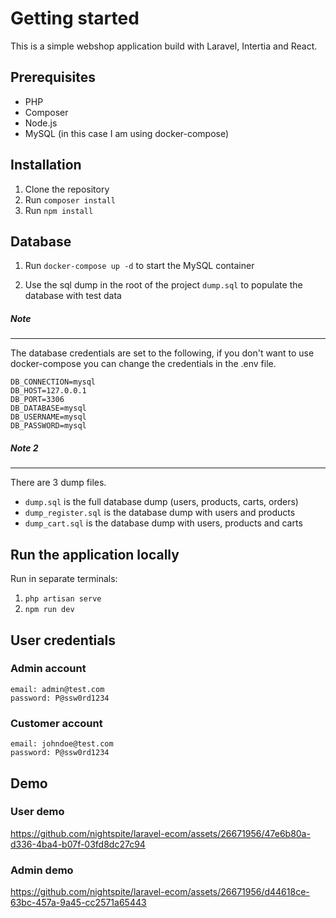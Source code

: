 Getting started
===============
This is a simple webshop application build with Laravel, Intertia and React.

## Prerequisites
- PHP
- Composer
- Node.js
- MySQL (in this case I am using docker-compose)

## Installation
1. Clone the repository
2. Run `composer install`
3. Run `npm install`

## Database
1. Run `docker-compose up -d` to start the MySQL container
<!-- 2. Run `php artisan migrate` to migrate the database -->
2. Use the sql dump in the root of the project `dump.sql` to populate the database with test data


##### Note
----
The database credentials are set to the following, if you don't want to use docker-compose you can change the credentials in the .env file.

```
DB_CONNECTION=mysql
DB_HOST=127.0.0.1
DB_PORT=3306
DB_DATABASE=mysql
DB_USERNAME=mysql
DB_PASSWORD=mysql
```

##### Note 2
----
There are 3 dump files.
- `dump.sql` is the full database dump (users, products, carts, orders)
- `dump_register.sql` is the database dump with users and products
- `dump_cart.sql` is the database dump with users, products and carts

## Run the application locally
Run in separate terminals:
1. `php artisan serve`
2. `npm run dev`

## User credentials
### Admin account
```
email: admin@test.com
password: P@ssw0rd1234
```

### Customer account
```
email: johndoe@test.com
password: P@ssw0rd1234
```


## Demo
### User demo
https://github.com/nightspite/laravel-ecom/assets/26671956/47e6b80a-d336-4ba4-b07f-03fd8dc27c94

### Admin demo
https://github.com/nightspite/laravel-ecom/assets/26671956/d44618ce-63bc-457a-9a45-cc2571a65443
